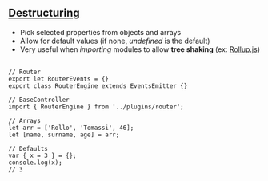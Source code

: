 ## <a href="https://developer.mozilla.org/en-US/docs/Web/JavaScript/Reference/Operators/Destructuring_assignment" target="_blank">Destructuring</a>

* Pick selected properties from objects and arrays
* Allow for default values (if none, _undefined_ is the default)
* Very useful when _importing_ modules to allow **tree shaking** (ex: [Rollup.js](http://rollupjs.org/))

<pre>
	<code data-trim>
// Router
export let RouterEvents = {}
export class RouterEngine extends EventsEmitter {}

// BaseController
import { RouterEngine } from '../plugins/router';

// Arrays
let arr = ['Rollo', 'Tomassi', 46];
let [name, surname, age] = arr;

// Defaults
var { x = 3 } = {};
console.log(x);
// 3
	</code>
</pre>
